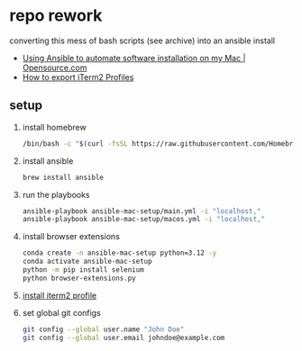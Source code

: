 # repo rework

converting this mess of bash scripts (see archive) into an ansible install

- [Using Ansible to automate software installation on my Mac | Opensource.com](https://opensource.com/article/22/6/install-software-macos-ansible-homebrew)
- [How to export iTerm2 Profiles](https://stackoverflow.com/a/69724735/14343465)

## setup

1. install homebrew

    ```bash
    /bin/bash -c "$(curl -fsSL https://raw.githubusercontent.com/Homebrew/install/master/install.sh)"
    ```

2. install ansible

    ```bash
    brew install ansible
    ```

3. run the playbooks

    ```bash
    ansible-playbook ansible-mac-setup/main.yml -i "localhost,"
    ansible-playbook ansible-mac-setup/macos.yml -i "localhost,"
    ```

4. install browser extensions

    ```bash
    conda create -n ansible-mac-setup python=3.12 -y
    conda activate ansible-mac-setup
    python -m pip install selenium
    python browser-extensions.py
    ```

5. [install iterm2 profile](https://stackoverflow.com/a/66923620/14343465)

6. set global git configs

    ```bash
    git config --global user.name "John Doe"
    git config --global user.email johndoe@example.com
    ```
